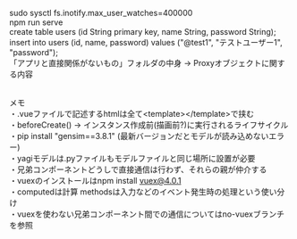 sudo sysctl fs.inotify.max_user_watches=400000<br>
npm run serve<br>
create table users (id String primary key, name String, password String);<br>
insert into users (id, name, password) values ("@test1", "テストユーザー1", "password");<br>
「アプリと直接関係がないもの」フォルダの中身 -> Proxyオブジェクトに関する内容<br><br>

メモ<br>
・.vueファイルで記述するhtmlは全て\<template>\</template>で挟む<br>
・beforeCreate() -> インスタンス作成前(描画前?)に実行されるライフサイクル<br>
・pip install "gensim==3.8.1" (最新バージョンだとモデルが読み込めないエラー)<br>
・yagiモデルは.pyファイルもモデルファイルと同じ場所に設置が必要<br>
・兄弟コンポーネントどうしで直接通信は行わず、それらの親が仲介する<br>
・vuexのインストールはnpm install vuex@4.0.1<br>
・computedは計算 methodsは入力などのイベント発生時の処理という使い分け<br>
・vuexを使わない兄弟コンポーネント間での通信についてはno-vuexブランチを参照<br>